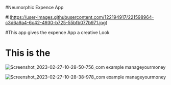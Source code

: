 #Neumorphic Expence App 

 #!(https://user-images.githubusercontent.com/122194917/221598964-c3d6a9a4-6c42-4930-b725-55bfb077b971.jpg)

#This app gives the expence App a creative Look 
# This is the 
 ![Screenshot_2023-02-27-10-28-50-756_com example manageyourmoney](https://user-images.githubusercontent.com/122194917/221598960-aeca3d26-1048-4344-8190-efb31be2e2d5.jpg)

![Screenshot_2023-02-27-10-28-38-978_com example manageyourmoney](https://user-images.githubusercontent.com/122194917/221598942-ca24c4d9-16d5-43b0-8a92-8312b0f373a6.jpg)
